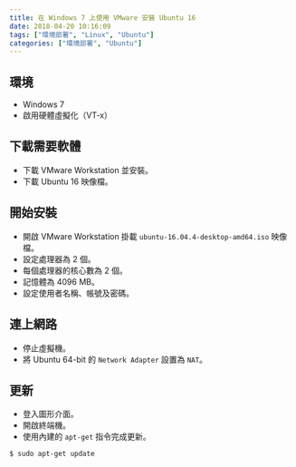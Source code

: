 ```yaml
---
title: 在 Windows 7 上使用 VMware 安裝 Ubuntu 16
date: 2018-04-20 10:16:09
tags: ["環境部署", "Linux", "Ubuntu"]
categories: ["環境部署", "Ubuntu"]
---
```


## 環境
- Windows 7
- 啟用硬體虛擬化（VT-x）

## 下載需要軟體
- 下載 VMware Workstation 並安裝。
- 下載 Ubuntu 16 映像檔。

## 開始安裝
- 開啟 VMware Workstation 掛載 `ubuntu-16.04.4-desktop-amd64.iso` 映像檔。
- 設定處理器為 2 個。
- 每個處理器的核心數為 2 個。
- 記憶體為 4096 MB。
- 設定使用者名稱、帳號及密碼。

## 連上網路
- 停止虛擬機。
- 將 Ubuntu 64-bit 的 `Network Adapter` 設置為 `NAT`。

## 更新
- 登入圖形介面。
- 開啟終端機。
- 使用內建的 `apt-get` 指令完成更新。

```
$ sudo apt-get update
```